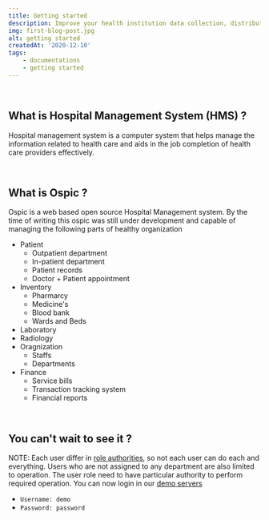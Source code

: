 ```yaml
---
title: Getting started
description: Improve your health institution data collection, distribution, reporting and customer self service by using Ospic Hospital Management System (Ospic HMS).
img: first-blog-post.jpg
alt: getting started
createdAt: '2020-12-10'
tags:
    - documentations
    - getting started
---
```


<br />

## What is Hospital Management System (HMS) ?

Hospital management system is a computer system that helps manage the information related to health care and aids in the job completion of health care providers effectively.

<br />

## What is Ospic ? 

Ospic is a web based open source Hospital Management system. By the time of writing this ospic was still under development and capable of managing the following parts of healthy organization
- Patient 
  - Outpatient department
  - In-patient department
  - Patient records
  - Doctor + Patient appointment
- Inventory
  - Pharmarcy
  - Medicine's
  - Blood bank
  - Wards and Beds
- Laboratory
- Radiology
- Oragnization
  - Staffs
  - Departments 
- Finance
  - Service bills
  - Transaction tracking system
  - Financial reports 

<br />

## You can't wait to see it ?

NOTE: Each user differ in [role authorities](/security), so not each user can do each and everything. Users who are not assigned to any department are also limited to operation.  The user role need to have particular authority to perform required operation. You can now login in our [demo servers](https://app.ospicx.com/#/finance)

- `Username: demo`
- `Password: password`
 
